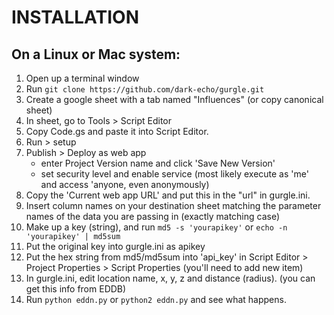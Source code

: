 # INSTALLATION

## On a Linux or Mac system:

1. Open up a terminal window
2. Run `git clone https://github.com/dark-echo/gurgle.git`
3. Create a google sheet with a tab named "Influences"
   (or copy canonical sheet)
4. In sheet, go to Tools > Script Editor
5. Copy Code.gs and paste it into Script Editor.
6. Run > setup
7. Publish > Deploy as web app 
   - enter Project Version name and click 'Save New Version' 
   - set security level and enable service (most likely execute as 'me' 
     and access 'anyone, even anonymously) 
8. Copy the 'Current web app URL' and put this in the "url" in gurgle.ini.
9.  Insert column names on your destination sheet matching the parameter
    names of the data you are passing in (exactly matching case)
10. Make up a key (string), and run `md5 -s 'yourapikey'` or 
    `echo -n 'yourapikey' | md5sum`
11. Put the original key into gurgle.ini as apikey
12.  Put the hex string from md5/md5sum into 'api_key' in 
     Script Editor > Project Properties > Script Properties
     (you'll need to add new item)
13. In gurgle.ini, edit location name, x, y, z and distance (radius).
    (you can get this info from EDDB)
14. Run `python eddn.py` or `python2 eddn.py` and see what happens.
